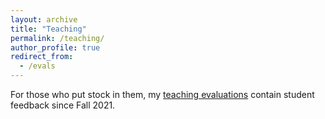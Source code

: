 ```yaml
---
layout: archive
title: "Teaching"
permalink: /teaching/
author_profile: true
redirect_from:
  - /evals
---
```


For those who put stock in them, my [teaching evaluations](/assets/Hogan_Teaching_Evaluations.pdf) contain student feedback since Fall 2021.
